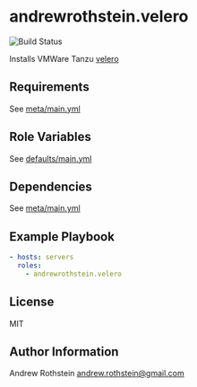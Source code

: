 andrewrothstein.velero
=========
![Build Status](https://github.com/andrewrothstein/ansible-velero/actions/workflows/build.yml/badge.svg)

Installs VMWare Tanzu [velero](https://velero.io/)

Requirements
------------

See [meta/main.yml](meta/main.yml)

Role Variables
--------------

See [defaults/main.yml](defaults/main.yml)

Dependencies
------------

See [meta/main.yml](meta/main.yml)

Example Playbook
----------------

```yml
- hosts: servers
  roles:
    - andrewrothstein.velero
```

License
-------

MIT

Author Information
------------------

Andrew Rothstein <andrew.rothstein@gmail.com>
